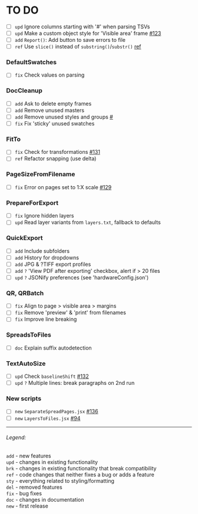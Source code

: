 # TO DO

- [ ] `upd` Ignore columns starting with '#' when parsing TSVs
- [ ] `upd` Make a custom object style for 'Visible area' frame [#123](https://github.com/pchiorean/Indentz/issues/123)
- [ ] `add` `Report()`: Add button to save errors to file
- [ ] `ref` Use `slice()` instead of `substring()`/`substr()` [ref](https://masteringjs.io/tutorials/fundamentals/substring)

### DefaultSwatches
- [ ] `fix` Check values on parsing

### DocCleanup
- [ ] `add` Ask to delete empty frames
- [ ] `add` Remove unused masters
- [ ] `add` Remove unused styles and groups [#](https://community.adobe.com/t5/indesign/delete-unused-paragraph-styles/m-p/1089672#M165331)
- [ ] `fix` Fix 'sticky' unused swatches

### FitTo
- [ ] `fix` Check for transformations [#131](https://github.com/pchiorean/Indentz/issues/131) <!-- ItemTransform = [1 0 0 1 0 0] -->
- [ ] `ref` Refactor snapping (use delta)

### PageSizeFromFilename
- [ ] `fix` Error on pages set to 1:X scale [#129](https://github.com/pchiorean/Indentz/issues/129)

### PrepareForExport
- [ ] `fix` Ignore hidden layers
- [ ] `upd` Read layer variants from `layers.txt`, fallback to defaults

### QuickExport
- [ ] `add` Include subfolders
- [ ] `add` History for dropdowns
- [ ] `add` JPG & ?TIFF export profiles
- [ ] `add` `?` 'View PDF after exporting' checkbox, alert if > 20 files
- [ ] `upd` `?` JSONify preferences (see 'hardwareConfig.json')

### QR, QRBatch
- [ ] `fix` Align to page > visible area > margins
- [ ] `fix` Remove 'preview' & 'print' from filenames
- [ ] `fix` Improve line breaking

### SpreadsToFiles
- [ ] `doc` Explain suffix autodetection

### TextAutoSize
- [ ] `upd` Check `baselineShift` [#132](https://github.com/pchiorean/Indentz/issues/132)
- [ ] `upd` `?` Multiple lines: break paragraphs on 2nd run

### New scripts
- [ ] `new` `SeparateSpreadPages.jsx` [#136](https://github.com/pchiorean/Indentz/issues/136)
- [ ] `new` `LayersToFiles.jsx` [#94](https://github.com/pchiorean/Indentz/issues/94)

---

###### Legend:

`add` - new features\
`upd` - changes in existing functionality\
`brk` - changes in existing functionality that break compatibility\
`ref` - code changes that neither fixes a bug or adds a feature\
`sty` - everything related to styling/formatting\
`del` - removed features\
`fix` - bug fixes\
`doc` - changes in documentation\
`new` - first release